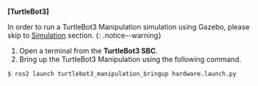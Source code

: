 **[TurtleBot3]** 

In order to run a TurtleBot3 Manipulation simulation using Gazebo, please skip to [Simulation](#simulation) section.
{: .notice--warning}

1. Open a terminal from the **TurtleBot3 SBC**. 
2. Bring up the TurtleBot3 Manipulation using the following command.
  ```bash
  $ ros2 launch turtlebot3_manipulation_bringup hardware.launch.py
  ```

